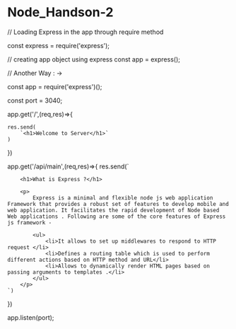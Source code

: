 # Node_Handson-2

// Loading Express in the app through require method

const express = require('express');

// creating app object using express 
const app = express();                     

// Another Way : ->    

const app = require('express')();

const port = 3040;

app.get('/',(req,res)=>{

    res.send(
        `<h1>Welcome to Server</h1>`
    )
})

app.get('/api/main',(req,res)=>{
    res.send(`
    
        <h1>What is Express ?</h1>
        
        <p>
            Express is a minimal and flexible node js web application Framework that provides a robust set of features to develop mobile and web application. It facilitates the rapid development of Node based Web applications . Following are some of the core features of Express js framework - 
            
            <ul>
                <li>It allows to set up middlewares to respond to HTTP request </li>
                <li>Defines a routing table which is used to perform different actions based on HTTP method and URL</li>
                <li>Allows to dynamically render HTML pages based on passing arguments to templates .</li>
            </ul>
        </p>
    `)
})

app.listen(port);
